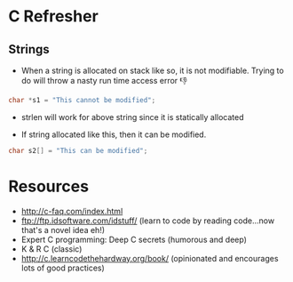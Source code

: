 # C Refresher

## Strings

* When a string is allocated on stack like so, it is not modifiable. Trying to do will throw a nasty run time access error :-1:

```c
char *s1 = "This cannot be modified";
```
* strlen will work for above string since it is statically allocated

* If string allocated like this, then it can be modified.

```c
char s2[] = "This can be modified";
```

# Resources
* http://c-faq.com/index.html
* ftp://ftp.idsoftware.com/idstuff/ (learn to code by reading code...now that's a novel idea eh!)
* Expert C programming: Deep C secrets (humorous and deep)
* K & R C (classic)
* http://c.learncodethehardway.org/book/ (opinionated and encourages lots of good practices)
